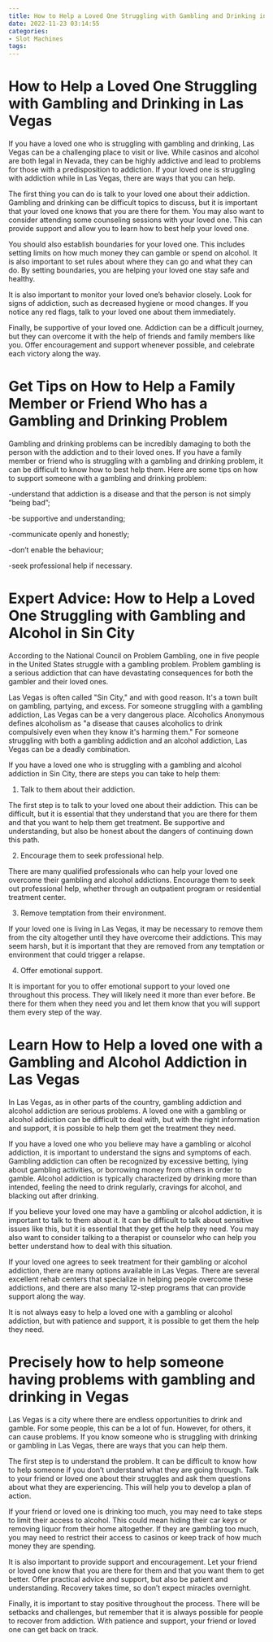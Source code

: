 ```yaml
---
title: How to Help a Loved One Struggling with Gambling and Drinking in Las Vegas 
date: 2022-11-23 03:14:55
categories:
- Slot Machines
tags:
---
```



#  How to Help a Loved One Struggling with Gambling and Drinking in Las Vegas 

If you have a loved one who is struggling with gambling and drinking, Las Vegas can be a challenging place to visit or live. While casinos and alcohol are both legal in Nevada, they can be highly addictive and lead to problems for those with a predisposition to addiction. If your loved one is struggling with addiction while in Las Vegas, there are ways that you can help.

The first thing you can do is talk to your loved one about their addiction. Gambling and drinking can be difficult topics to discuss, but it is important that your loved one knows that you are there for them. You may also want to consider attending some counseling sessions with your loved one. This can provide support and allow you to learn how to best help your loved one.

You should also establish boundaries for your loved one. This includes setting limits on how much money they can gamble or spend on alcohol. It is also important to set rules about where they can go and what they can do. By setting boundaries, you are helping your loved one stay safe and healthy.

It is also important to monitor your loved one’s behavior closely. Look for signs of addiction, such as decreased hygiene or mood changes. If you notice any red flags, talk to your loved one about them immediately.

Finally, be supportive of your loved one. Addiction can be a difficult journey, but they can overcome it with the help of friends and family members like you. Offer encouragement and support whenever possible, and celebrate each victory along the way.

#  Get Tips on How to Help a Family Member or Friend Who has a Gambling and Drinking Problem 

Gambling and drinking problems can be incredibly damaging to both the person with the addiction and to their loved ones. If you have a family member or friend who is struggling with a gambling and drinking problem, it can be difficult to know how to best help them. Here are some tips on how to support someone with a gambling and drinking problem:

-understand that addiction is a disease and that the person is not simply “being bad”;

-be supportive and understanding;

-communicate openly and honestly;

-don’t enable the behaviour;

-seek professional help if necessary.

#  Expert Advice: How to Help a Loved One Struggling with Gambling and Alcohol in Sin City 

According to the National Council on Problem Gambling, one in five people in the United States struggle with a gambling problem. Problem gambling is a serious addiction that can have devastating consequences for both the gambler and their loved ones. 

Las Vegas is often called "Sin City," and with good reason. It's a town built on gambling, partying, and excess. For someone struggling with a gambling addiction, Las Vegas can be a very dangerous place. Alcoholics Anonymous defines alcoholism as "a disease that causes alcoholics to drink compulsively even when they know it's harming them." For someone struggling with both a gambling addiction and an alcohol addiction, Las Vegas can be a deadly combination. 

If you have a loved one who is struggling with a gambling and alcohol addiction in Sin City, there are steps you can take to help them: 

1. Talk to them about their addiction.

The first step is to talk to your loved one about their addiction. This can be difficult, but it is essential that they understand that you are there for them and that you want to help them get treatment. Be supportive and understanding, but also be honest about the dangers of continuing down this path. 

2. Encourage them to seek professional help.

There are many qualified professionals who can help your loved one overcome their gambling and alcohol addictions. Encourage them to seek out professional help, whether through an outpatient program or residential treatment center. 

3. Remove temptation from their environment.

If your loved one is living in Las Vegas, it may be necessary to remove them from the city altogether until they have overcome their addictions. This may seem harsh, but it is important that they are removed from any temptation or environment that could trigger a relapse. 

4. Offer emotional support.

It is important for you to offer emotional support to your loved one throughout this process. They will likely need it more than ever before. Be there for them when they need you and let them know that you will support them every step of the way.

#  Learn How to Help a loved one with a Gambling and Alcohol Addiction in Las Vegas 

In Las Vegas, as in other parts of the country, gambling addiction and alcohol addiction are serious problems. A loved one with a gambling or alcohol addiction can be difficult to deal with, but with the right information and support, it is possible to help them get the treatment they need.

If you have a loved one who you believe may have a gambling or alcohol addiction, it is important to understand the signs and symptoms of each. Gambling addiction can often be recognized by excessive betting, lying about gambling activities, or borrowing money from others in order to gamble. Alcohol addiction is typically characterized by drinking more than intended, feeling the need to drink regularly, cravings for alcohol, and blacking out after drinking.

If you believe your loved one may have a gambling or alcohol addiction, it is important to talk to them about it. It can be difficult to talk about sensitive issues like this, but it is essential that they get the help they need. You may also want to consider talking to a therapist or counselor who can help you better understand how to deal with this situation.

If your loved one agrees to seek treatment for their gambling or alcohol addiction, there are many options available in Las Vegas. There are several excellent rehab centers that specialize in helping people overcome these addictions, and there are also many 12-step programs that can provide support along the way.

It is not always easy to help a loved one with a gambling or alcohol addiction, but with patience and support, it is possible to get them the help they need.

#  Precisely how to help someone having problems with gambling and drinking in Vegas

Las Vegas is a city where there are endless opportunities to drink and gamble. For some people, this can be a lot of fun. However, for others, it can cause problems. If you know someone who is struggling with drinking or gambling in Las Vegas, there are ways that you can help them.

The first step is to understand the problem. It can be difficult to know how to help someone if you don’t understand what they are going through. Talk to your friend or loved one about their struggles and ask them questions about what they are experiencing. This will help you to develop a plan of action.

If your friend or loved one is drinking too much, you may need to take steps to limit their access to alcohol. This could mean hiding their car keys or removing liquor from their home altogether. If they are gambling too much, you may need to restrict their access to casinos or keep track of how much money they are spending.

It is also important to provide support and encouragement. Let your friend or loved one know that you are there for them and that you want them to get better. Offer practical advice and support, but also be patient and understanding. Recovery takes time, so don’t expect miracles overnight.

Finally, it is important to stay positive throughout the process. There will be setbacks and challenges, but remember that it is always possible for people to recover from addiction. With patience and support, your friend or loved one can get back on track.